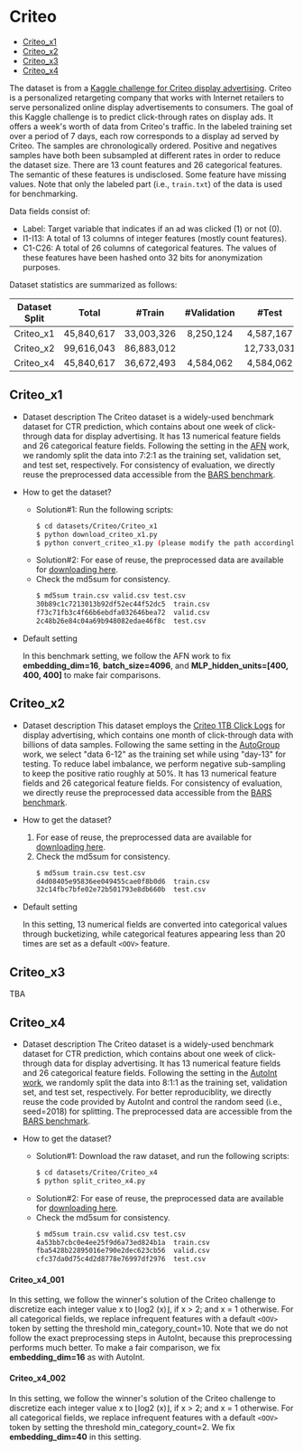# Criteo

+ [Criteo_x1](#Criteo_x1)
+ [Criteo_x2](#Criteo_x2)
+ [Criteo_x3](#Criteo_x1)
+ [Criteo_x4](#Criteo_x4)


The dataset is from a [Kaggle challenge for Criteo display advertising](https://www.kaggle.com/c/criteo-display-ad-challenge/data). Criteo is a personalized retargeting company that works with Internet retailers to serve personalized online display advertisements to consumers. The goal of this Kaggle challenge is to predict click-through rates on display ads. It offers a week's worth of data from Criteo's traffic. In the labeled training set over a period of 7 days, each row corresponds to a display ad served by Criteo. The samples are chronologically ordered. Positive and negatives samples have both been subsampled at different rates in order to reduce the dataset size. There are 13 count features and 26 categorical features. The semantic of these features is undisclosed. Some feature have missing values. Note that only the labeled part (i.e., `train.txt`) of the data is used for benchmarking. 

Data fields consist of:
+ Label: Target variable that indicates if an ad was clicked (1) or not (0).
+ I1-I13: A total of 13 columns of integer features (mostly count features).
+ C1-C26: A total of 26 columns of categorical features. The values of these features have been hashed onto 32 bits for anonymization purposes. 


Dataset statistics are summarized as follows:

| Dataset Split  | Total | #Train | #Validation | #Test | 
| :--------: | :-----: |:-----: | :----------: | :----: | 
| Criteo_x1 |  45,840,617     | 33,003,326   |  8,250,124     | 4,587,167     |             
| Criteo_x2 |   99,616,043    |  86,883,012    |      |  12,733,031    |                
| Criteo_x4 |  45,840,617     |   36,672,493  |   4,584,062    |  4,584,062    |                


## Criteo_x1

+ Dataset description
The Criteo dataset is a widely-used benchmark dataset for CTR prediction, which contains about one week of click-through data for display advertising. It has 13 numerical feature fields and 26 categorical feature fields. Following the setting in the [AFN](https://ojs.aaai.org/index.php/AAAI/article/view/5768) work, we randomly split the data into 7:2:1 as the training set, validation set, and test set, respectively. For consistency of evaluation, we directly reuse the preprocessed data accessible from the [BARS benchmark](https://github.com/openbenchmark/BARS/click_prediction/datasets). 


+ How to get the dataset?
  + Solution#1: Run the following scripts:
      ```bash
      $ cd datasets/Criteo/Criteo_x1
      $ python download_criteo_x1.py
      $ python convert_criteo_x1.py (please modify the path accordingly)
      ```
  + Solution#2: For ease of reuse, the preprocessed data are available for [downloading here](https://zenodo.org/record/5700987/files/Criteo_x1.zip).
  + Check the md5sum for consistency.
      ```bash
      $ md5sum train.csv valid.csv test.csv
      30b89c1c7213013b92df52ec44f52dc5  train.csv
      f73c71fb3c4f66b6ebdfa032646bea72  valid.csv
      2c48b26e84c04a69b948082edae46f8c  test.csv
      ```


+ Default setting
  
  In this benchmark setting, we follow the AFN work to fix **embedding_dim=16**, **batch_size=4096**, and **MLP_hidden_units=[400, 400, 400]** to make fair comparisons.


## Criteo_x2

+ Dataset description
This dataset employs the [Criteo 1TB Click Logs](https://ailab.criteo.com/criteo-1tb-click-logs-dataset/) for display advertising, which contains one month of click-through data with billions of data samples. Following the same setting in the [AutoGroup](https://dl.acm.org/doi/abs/10.1145/3397271.3401082) work, we select "data 6-12" as the training set while using "day-13" for testing. To reduce label imbalance, we perform negative sub-sampling to keep the positive ratio roughly at 50%. It has 13 numerical feature fields and 26 categorical feature fields. For consistency of evaluation, we directly reuse the preprocessed data accessible from the [BARS benchmark](https://github.com/openbenchmark/BARS/click_prediction/datasets). 

+ How to get the dataset?
  1. For ease of reuse, the preprocessed data are available for [downloading here](https://zenodo.org/record/5700987/files/Criteo_x2.zip).
  3. Check the md5sum for consistency.
      ```bash
      $ md5sum train.csv test.csv
      d4d08405e95836ee049455cae0f8b0d6  train.csv
      32c14fbc7bfe02e72b501793e8db660b  test.csv
      ```

+ Default setting

  In this setting, 13 numerical fields are converted into categorical values through bucketizing, while categorical features appearing less than 20 times are set as a default ``<OOV>`` feature.


## Criteo_x3
TBA



## Criteo_x4

+ Dataset description
The Criteo dataset is a widely-used benchmark dataset for CTR prediction, which contains about one week of click-through data for display advertising. It has 13 numerical feature fields and 26 categorical feature fields. Following the setting in the [AutoInt work](https://arxiv.org/abs/1810.11921), we randomly split the data into 8:1:1 as the training set, validation set, and test set, respectively. For better reproduciblity, we directly reuse the code provided by AutoInt and control the random seed (i.e., seed=2018) for splitting. The preprocessed data are accessible from the [BARS benchmark](https://github.com/openbenchmark/BARS/click_prediction/datasets).

+ How to get the dataset?
  + Solution#1: Download the raw dataset, and run the following scripts:
      ```bash
      $ cd datasets/Criteo/Criteo_x4
      $ python split_criteo_x4.py
      ```
  + Solution#2: For ease of reuse, the preprocessed data are available for [downloading here](https://zenodo.org/record/5700987/files/Criteo_x4.zip).
  + Check the md5sum for consistency.
      ```bash
      $ md5sum train.csv valid.csv test.csv
      4a53bb7cbc0e4ee25f9d6a73ed824b1a  train.csv
      fba5428b22895016e790e2dec623cb56  valid.csv
      cfc37da0d75c4d2d8778e76997df2976  test.csv
      ```

#### Criteo_x4_001

In this setting, we follow the winner's solution of the Criteo challenge to discretize each integer value x to ⌊log2
(x)⌋, if x > 2; and x = 1 otherwise. For all categorical fields, we replace infrequent features with a default ``<OOV>`` token by setting the threshold min_category_count=10. Note that we do not follow the exact preprocessing steps in AutoInt, because this preprocessing performs much better. To make a fair comparison, we fix **embedding_dim=16** as with AutoInt.

  
#### Criteo_x4_002

In this setting, we follow the winner's solution of the Criteo challenge to discretize each integer value x to ⌊log2
(x)⌋, if x > 2; and x = 1 otherwise. For all categorical fields, we replace infrequent features with a default ``<OOV>`` token by setting the threshold min_category_count=2. We fix **embedding_dim=40** in this setting.

